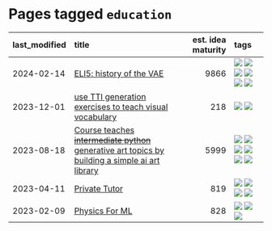 # Pages tagged `education`

|last_modified|title|est. idea maturity|tags
|:---|:---|---:|:---|
|2024-02-14|[ELI5: history of the VAE](../ufldl_history.md)|9866|[![](https://img.shields.io/badge/tag-education-3f9741)](../tags/education.md) [![](https://img.shields.io/badge/tag-feature_learning-c6963e)](../tags/feature_learning.md) [![](https://img.shields.io/badge/tag-history-6013c8)](../tags/history.md) [![](https://img.shields.io/badge/tag-history_of_science-e3be61)](../tags/history_of_science.md) [![](https://img.shields.io/badge/tag-publication-1eefac)](../tags/publication.md) [![](https://img.shields.io/badge/tag-vae-e9b626)](../tags/vae.md)|
|2023-12-01|[use TTI generation exercises to teach visual vocabulary](../tti-for-visual-vocab.md)|218|[![](https://img.shields.io/badge/tag-course-b59164)](../tags/course.md) [![](https://img.shields.io/badge/tag-education-3f9741)](../tags/education.md)|
|2023-08-18|[Course teaches ~~intermediate python~~ generative art topics by building a simple ai art library](../Course_teaches_basic_python_by_building_a_simple_ai_art_library.md)|5999|[![](https://img.shields.io/badge/tag-curriculum-43d799)](../tags/curriculum.md) [![](https://img.shields.io/badge/tag-education-3f9741)](../tags/education.md) [![](https://img.shields.io/badge/tag-from_issue-f14da)](../tags/from_issue.md) [![](https://img.shields.io/badge/tag-public_good-e8ae48)](../tags/public_good.md) [![](https://img.shields.io/badge/tag-publication-1eefac)](../tags/publication.md) [![](https://img.shields.io/badge/tag-wip-dad82b)](../tags/wip.md)|
|2023-04-11|[Private Tutor](../private_tutor.md)|819|[![](https://img.shields.io/badge/tag-ai-c456a9)](../tags/ai.md) [![](https://img.shields.io/badge/tag-discussion-d7de4b)](../tags/discussion.md) [![](https://img.shields.io/badge/tag-education-3f9741)](../tags/education.md) [![](https://img.shields.io/badge/tag-startup-e54ba1)](../tags/startup.md)|
|2023-02-09|[Physics For ML](../physics_for_ml.md)|828|[![](https://img.shields.io/badge/tag-curriculum-43d799)](../tags/curriculum.md) [![](https://img.shields.io/badge/tag-education-3f9741)](../tags/education.md) [![](https://img.shields.io/badge/tag-publication-1eefac)](../tags/publication.md)|